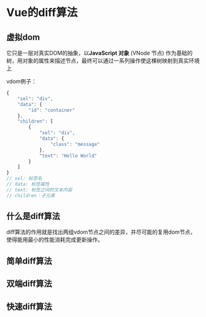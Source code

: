 # Vue的diff算法

## 虚拟dom
它只是一层对真实DOM的抽象，以**JavaScript 对象** (VNode 节点) 作为基础的树，用对象的属性来描述节点，最终可以通过一系列操作使这棵树映射到真实环境上

vdom例子：
```js
{
    "sel": "div",
    "data": {
        "id": "container"
    },
    "children": [
        {
            "sel": "div",
            "data": {
                "class": "message"
            },
            "text": "Hello World"
        }
    ]
}
// sel: 标签名
// data: 标签属性
// text: 标签之间的文本内容
// children：子元素
```

## 什么是diff算法

diff算法的作用就是找出两组vdom节点之间的差异，并尽可能的复用dom节点，使得能用最小的性能消耗完成更新操作。

## 简单diff算法

## 双端diff算法

## 快速diff算法
